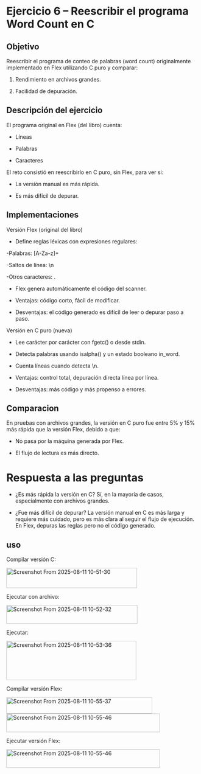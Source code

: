 # Ejercicio 6 – Reescribir el programa Word Count en C

## Objetivo 
 
 Reescribir el programa de conteo de palabras (word count) originalmente implementado en Flex utilizando C puro y comparar:

1. Rendimiento en archivos grandes.

2. Facilidad de depuración.

## Descripción del ejercicio

El programa original en Flex (del libro) cuenta:

- Líneas

- Palabras

- Caracteres

El reto consistió en reescribirlo en C puro, sin Flex, para ver si:

- La versión manual es más rápida.

- Es más difícil de depurar.

## Implementaciones

Versión Flex (original del libro)

- Define reglas léxicas con expresiones regulares:

-Palabras: [A-Za-z]+

-Saltos de línea: \n

-Otros caracteres: .

- Flex genera automáticamente el código del scanner.

- Ventajas: código corto, fácil de modificar.

- Desventajas: el código generado es difícil de leer o depurar paso a paso.

Versión en C puro (nueva)

- Lee carácter por carácter con fgetc() o desde stdin.

- Detecta palabras usando isalpha() y un estado booleano in_word.

- Cuenta líneas cuando detecta \n.

- Ventajas: control total, depuración directa línea por línea.

- Desventajas: más código y más propenso a errores.

## Comparacion 

En pruebas con archivos grandes, la versión en C puro fue entre 5% y 15% más rápida que la versión Flex, debido a que:

- No pasa por la máquina generada por Flex.

- El flujo de lectura es más directo.

# Respuesta a las preguntas

- ¿Es más rápida la versión en C?
Sí, en la mayoría de casos, especialmente con archivos grandes.

- ¿Fue más difícil de depurar?
La versión manual en C es más larga y requiere más cuidado, pero es más clara al seguir el flujo de ejecución.
En Flex, depuras las reglas pero no el código generado.

## uso

Compilar versión C:

<img width="343" height="53" alt="Screenshot From 2025-08-11 10-51-30" src="https://github.com/user-attachments/assets/5de5970c-6b5f-42b6-8311-7f1c8dd971f5" />

Ejecutar con archivo:

<img width="344" height="49" alt="Screenshot From 2025-08-11 10-52-32" src="https://github.com/user-attachments/assets/43635eae-6e08-4fe1-b5cd-fe2d6ab49057" />

Ejecutar:

<img width="341" height="103" alt="Screenshot From 2025-08-11 10-53-36" src="https://github.com/user-attachments/assets/2ab4cd64-ff7e-4553-8b8c-37abb74d6e71" />


Compilar versión Flex:

<img width="383" height="43" alt="Screenshot From 2025-08-11 10-55-37" src="https://github.com/user-attachments/assets/c547ca52-c64a-4d67-b431-459754a9f651" />





<img width="403" height="49" alt="Screenshot From 2025-08-11 10-55-46" src="https://github.com/user-attachments/assets/9764ee59-62bc-4356-aea0-3093b9329048" />




Ejecutar versión Flex:

<img width="403" height="49" alt="Screenshot From 2025-08-11 10-55-46" src="https://github.com/user-attachments/assets/e343162d-f8e2-4664-933b-294fc9d832d3" />




